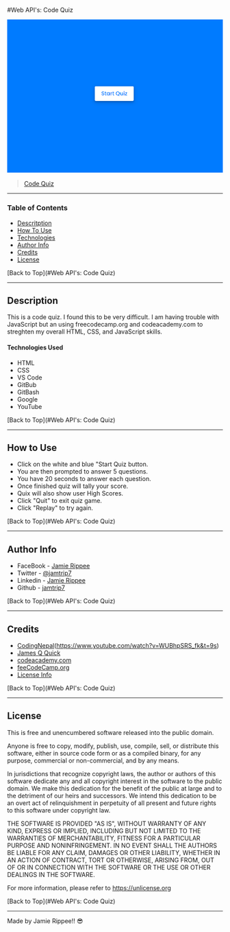 #Web API's: Code Quiz

![Project Image](https://github.com/jamtrip7/code-quiz/blob/main/assets/Screenshot/code-quiz-screenshot.png)

> [Code Quiz](https://jamtrip7.github.io/code-quiz/index)

---

### Table of Contents

- [Descritption](#description)
- [How To Use](#how-to-use)
- [Technologies](#technologies)
- [Author Info](#author-info)
- [Credits](#credits)
- [License](#license)

[Back to Top](#Web API's: Code Quiz)

---

## Description

This is a code quiz. I found this to be very difficult. I am having trouble with JavaScript but an using freecodecamp.org and codeacademy.com to streghten my overall HTML, CSS, and JavaScript skills.

#### Technologies Used

- HTML
- CSS
- VS Code
- GitBub
- GitBash
- Google
- YouTube

[Back to Top](#Web API's: Code Quiz)

---

## How to Use

- Click on the white and blue "Start Quiz button. 
- You are then prompted to answer 5 questions.
- You have 20 seconds to answer each question.
- Once finished quiz will tally your score.
- Quix will also show user High Scores.
- Click "Quit" to exit quiz game.
- Click "Replay" to try again.

[Back to Top](#Web API's: Code Quiz)

---

## Author Info

- FaceBook - [Jamie Rippee](https://www.facebook.com/jamie.rippee.1/)
- Twitter - [@jamtrip7](https://twitter.com/jamtrip7)
- Linkedin - [Jamie Rippee](https://www.linkedin.com/in/jamie-rippee-28316513/)
- Github - [jamtrip7](https://github.com/jamtrip7)

[Back to Top](#Web API's: Code Quiz)

---

## Credits


- [CodingNepal](https://www.youtube.com/watch?v=pQr4O1OITJo&t=1143s)(https://www.youtube.com/watch?v=WUBhpSRS_fk&t=9s)
- [James Q Quick](https://www.youtube.com/watch?v=DFhmNLKwwGw)
- [codeacademy.com](https://www.codeacdemy.com)
- [feeCodeCamp.org](https://www.freecodecamp.org)
- [License Info](https://choosealicense.com/licenses/unlicense/#)

[Back to Top](#Web API's: Code Quiz)

---

## License

This is free and unencumbered software released into the public domain.

Anyone is free to copy, modify, publish, use, compile, sell, or
distribute this software, either in source code form or as a compiled
binary, for any purpose, commercial or non-commercial, and by any
means.

In jurisdictions that recognize copyright laws, the author or authors
of this software dedicate any and all copyright interest in the
software to the public domain. We make this dedication for the benefit
of the public at large and to the detriment of our heirs and
successors. We intend this dedication to be an overt act of
relinquishment in perpetuity of all present and future rights to this
software under copyright law.

THE SOFTWARE IS PROVIDED "AS IS", WITHOUT WARRANTY OF ANY KIND,
EXPRESS OR IMPLIED, INCLUDING BUT NOT LIMITED TO THE WARRANTIES OF
MERCHANTABILITY, FITNESS FOR A PARTICULAR PURPOSE AND NONINFRINGEMENT.
IN NO EVENT SHALL THE AUTHORS BE LIABLE FOR ANY CLAIM, DAMAGES OR
OTHER LIABILITY, WHETHER IN AN ACTION OF CONTRACT, TORT OR OTHERWISE,
ARISING FROM, OUT OF OR IN CONNECTION WITH THE SOFTWARE OR THE USE OR
OTHER DEALINGS IN THE SOFTWARE.

For more information, please refer to <https://unlicense.org>

[Back to Top](#Web API's: Code Quiz)

---

Made by Jamie Rippee!! 😎
